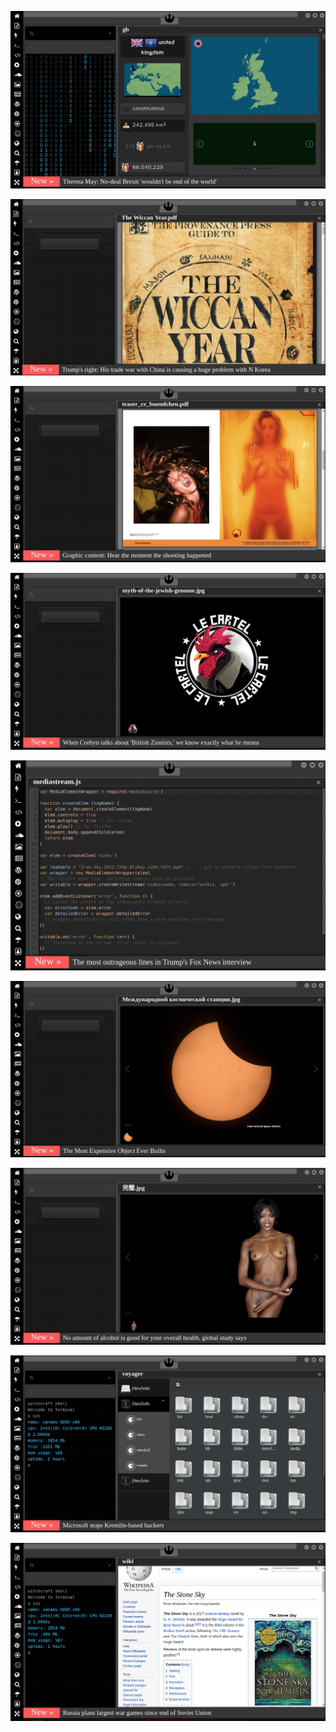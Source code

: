 
![Image](brexit.png)

<!-- 
bkz pedofili avcısı nekrofil
bkz 3. sayfa tecavüz haberi aramayı çıktım gelecem
bkz siliviri püfür püfür serindir şimdi
bkz erdoğana hakaret edip silivride serin serin oturma keyfi
bkz acunun erdoğanın golü sonrası erdoğanın kulağını ısırması
bkz yılmaz erdoğanın erdoğan maçında attığı efso gol
bkz ekşisözlük vs adana01 dizisi
bkz yılmaz erdoğan telsim reklamı 
bkz yılamz erdoğan türkiyenin belmondosudur
https://www.uludagsozluk.com/k/%C3%B6z-k%C4%B1z%C4%B1n%C4%B1-iki-kez-hamile-b%C4%B1rakan-baba/ bkz malum ırk
https://www.uludagsozluk.com/k/kelebek-d%C3%B6vmesi-yapt%C4%B1ran-erkek/&w=gd bkz at yarrağıyım demenin yolları
https://www.uludagsozluk.com/k/%C3%B6z-k%C4%B1z%C4%B1n%C4%B1-iki-kez-hamile-b%C4%B1rakan-baba/ bkz malum ırk
https://www.uludagsozluk.com/k/adam-denilince-akla-gelen-ilk-ki%C5%9Fi/&w=bg bkz adam levine, hz adem
https://eksisozluk.com/galatasarayin-en-iyi-yaptigi-is--6522549?a=popular bkz kalecileri bilader
https://eksisozluk.com/alex-de-souza-vs-gheorghe-hagi--2159708?a=popular bkz hagi siker hacı
https://www.youtube.com/watch?v=EfAsNffCjsM bkz kapatınca oh be kafa sikiyormuş denilen ezanlar
bkz ak parti duckduckgo yu kaparsa olacaklar
https://eksisozluk.com/alex-de-souza-vs-gheorghe-hagi--2159708?a=popular bkz hagi siker hacı
https://www.uludagsozluk.com/e/43342791/ bkz yüzyılın ayarı
https://www.uludagsozluk.com/k/%C3%A7e%C3%A7enler/&w=bg bkz çeçen müteahhitlerri bilader
https://www.uludagsozluk.com/k/kemalizm-%C4%B1-bir-g%C3%B6rselle-anlat/&w=bg
https://www.uludagsozluk.com/e/43341516/ bkz rupert murdoch türk mü gerizekalı oç
https://www.uludagsozluk.com/k/%C3%B6z-k%C4%B1z%C4%B1n%C4%B1-iki-kez-hamile-b%C4%B1rakan-baba/ bkz malum ırk
https://www.uludagsozluk.com/k/adam-denilince-akla-gelen-ilk-ki%C5%9Fi/&w=bg bkz adam levine, hz adem
https://www.uludagsozluk.com/k/kelebek-d%C3%B6vmesi-yapt%C4%B1ran-erkek/&w=gd bkz at yarrağıyım demenin yolları
https://www.uludagsozluk.com/k/sevgilisine-kek-yapan-erkek/&w=bg bkz sevdiceğine topkek alan romantik akpartili
https://www.uludagsozluk.com/k/t%C3%BCmamiral-cihat-yayc%C4%B1-n%C4%B1n-g%C3%B6revden-al%C4%B1nmas%C4%B1/&w=gd
https://www.uludagsozluk.com/k/ak-parti-hdp-yi-kapatsa-olacaklar/ bkz akp google ı kaparsa olacaklar
https://eksisozluk.com/galatasarayin-en-iyi-yaptigi-is--6522549?a=popular bkz kalecileri bilader
https://eksisozluk.com/alex-de-souza-vs-gheorghe-hagi--2159708?a=popular bkz hagi siker hacı
https://eksisozluk.com/hagi-mi-alex-mi-sergen-mi--5797390 bilemiyorum bilader hiç anlamam sen karar ver
-->

![Image](wiccanyear.png)

[![Image](hearthemoment.png)](http://www.taschen-transfer.com/media/downloads/teaser_ce_buendchen.pdf)

[![Image](myth-of-the-jewish-genome.png)](https://www.npmjs.com/package/browserless)

![Image](mediasource.png)

![Image](ISS.png)

[![Image](完璧.png)](https://www.ibm.com/developerworks/jp/aix/library/au-errnovariable/index.html)

![Image](voyager.png)

![Image](stone-sky.png)


